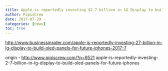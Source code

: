 ```yaml
---
title: Apple is reportedly investing $2.7 billion in LG Display to build OLED panels for future iPhones
author: PipisCrew
date: 2017-07-29
categories: [news]
toc: true
---
```


http://www.businessinsider.com/apple-is-reportedly-investing-27-billion-in-lg-display-to-build-oled-panels-for-future-iphones-2017-7

origin - http://www.pipiscrew.com/?p=9521 apple-is-reportedly-investing-2-7-billion-in-lg-display-to-build-oled-panels-for-future-iphones